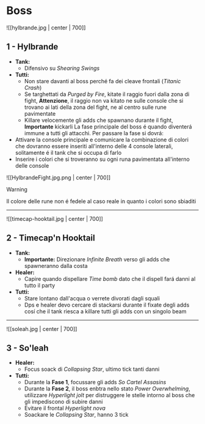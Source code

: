 # Boss

![[hylbrande.jpg | center | 700]]
## 1 - **Hylbrande**
- **Tank:**
	- Difensivo su *Shearing Swings*
- **Tutti:**
	- Non stare davanti al boss perché fa dei cleave frontali (*Titanic Crash*)
	- Se targhettati da *Purged by Fire*, kitate il raggio fuori dalla zona di fight, **Attenzione**, il raggio non va kitato ne sulle console che si trovano ai lati della zona del fight, ne al centro sulle rune pavimentate
	- Killare velocemente gli adds che spawnano durante il fight, **Importante** kickarli
La fase principale del boss é quando diventerá immune a tutti gli attacchi. Per passare la fase si dovrá:
- Attivare la console principale e comunicare la combinazione di colori che dovranno essere inseriti all'interno delle 4 console laterali, solitamente é il tank che si occupa di farlo
- Inserire i colori che si troveranno su ogni runa pavimentata all'interno delle console

![[HylbrandeFight.jpg.png | center | 700]]
>[!Warning]
>Il colore delle rune non é fedele al caso reale in quanto i colori sono sbiaditi

---

![[timecap-hooktail.jpg | center | 700]]
## 2 - **Timecap'n Hooktail**
- **Tank:**
	- **Importante:** Direzionare *Infinite Breath* verso gli adds che spawneranno dalla costa
- **Healer:**
	- Capire quando dispellare *Time bomb* dato che il dispell fará danni al tutto il party
- **Tutti:**
	- Stare lontano dall'acqua o verrete divorati dagli squali
	- Dps e healer devo cercare di stackarsi durante il fixate degli adds cosí che il tank riesca a killare tutti gli adds con un singolo beam


---

![[soleah.jpg | center | 700]]
## 3 - **So'leah**
- **Healer:**
	- Focus soack di *Collapsing Star*, ultimo tick tanti danni
- **Tutti:**
	- Durante la **Fase 1**, focussare gli adds *So Cartel Assasins*
	- Durante la **Fase 2**, il boss enbtra nello stato *Power Overwhelming*, utilizzare *Hyperlight jolt* per distruggere le stelle intorno al boss che gli impediscono di subire danni
	- Evitare il frontal *Hyperlight nova*
	- Soackare le *Collapsing Star*, hanno 3 tick
